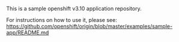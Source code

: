 This is a sample openshift v3.10 application repository.  

For instructions on how to use it, please see: https://github.com/openshift/origin/blob/master/examples/sample-app/README.md

